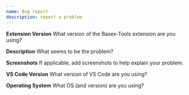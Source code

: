 ```yaml
---
name: Bug report
description: report a problem
---
```


**Extension Version**
What version of the Basex-Tools extension are you using?

**Description**
What seems to be the problem?

**Screenshots**
If applicable, add screenshots to help explain your problem.


**VS Code Version**
What version of VS Code are you using?

**Operating System**
What OS (and version) are you using?
